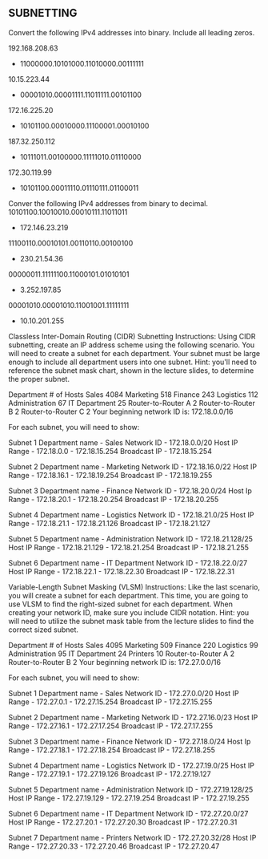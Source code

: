 ## SUBNETTING

Convert the following IPv4 addresses into binary.  Include all leading zeros.

192.168.208.63
  - 11000000.10101000.11010000.00111111

10.15.223.44
  - 00001010.00001111.11011111.00101100

172.16.225.20
  - 10101100.00010000.11100001.00010100

187.32.250.112
  - 10111011.00100000.11111010.01110000

172.30.119.99
  - 10101100.00011110.01110111.01100011



Conver the following IPv4 addresses from binary to decimal.
10101100.10010010.00010111.11011011
  - 172.146.23.219

11100110.00010101.00110110.00100100
  - 230.21.54.36

00000011.11111100.11000101.01010101
  - 3.252.197.85

00001010.00001010.11001001.11111111
  - 10.10.201.255



Classless Inter-Domain Routing (CIDR) Subnetting
Instructions:  Using CIDR subnetting, create an IP address scheme using the following scenario.  You will need to create a subnet for each department.  Your subnet must be large enough to include all department users into one subnet.  Hint: you'll need to reference the subnet mask chart, shown in the lecture slides, to determine the proper subnet.

Department	# of Hosts
Sales	4084
Marketing	518
Finance	243
Logistics	112
Administration	67
IT Department	25
Router-to-Router A	2
Router-to-Router B	2
Router-to-Router C	2
Your beginning network ID is: 172.18.0.0/16

For each subnet, you will need to show:

Subnet 1
  Department name
    - Sales
  Network ID
    - 172.18.0.0/20
  Host IP Range
    - 172.18.0.0 - 172.18.15.254
  Broadcast IP
    - 172.18.15.254

Subnet 2
  Department name
    - Marketing
  Network ID
    - 172.18.16.0/22
  Host IP Range
    - 172.18.16.1 - 172.18.19.254
  Broadcast IP
    - 172.18.19.255

Subnet 3
  Department name
    - Finance
  Network ID
    - 172.18.20.0/24
  Host Ip Range
    - 172.18.20.1 - 172.18.20.254
  Broadcast IP
    - 172.18.20.255

Subnet 4
  Department name
    - Logistics
  Network ID
    - 172.18.21.0/25
  Host IP Range
    - 172.18.21.1 - 172.18.21.126
  Broadcast IP
    - 172.18.21.127

Subnet 5
  Department name
    - Administration
  Network ID
    - 172.18.21.128/25
  Host IP Range
    - 172.18.21.129 - 172.18.21.254
  Broadcast IP
    - 172.18.21.255

Subnet 6
  Department name
    - IT Department
  Network ID
    - 172.18.22.0/27
  Host IP Range
    - 172.18.22.1 - 172.18.22.30
  Broadcast IP
    - 172.18.22.31


Variable-Length Subnet Masking (VLSM)
Instructions:  Like the last scenario, you will create a subnet for each department.  This time, you are going to use VLSM to find the right-sized subnet for each department.  When creating your network ID, make sure you include CIDR notation.  Hint: you will need to utilize the subnet mask table from the lecture slides to find the correct sized subnet.

Department	# of Hosts
Sales	4095
Marketing	509
Finance	220
Logistics	99
Administration	95
IT Department	24
Printers	10
Router-to-Router A	2
Router-to-Router B	2
Your beginning network ID is: 172.27.0.0/16

For each subnet, you will need to show:

Subnet 1
  Department name
    - Sales
  Network ID
    - 172.27.0.0/20
  Host IP Range
    - 172.27.0.1 - 172.27.15.254
  Broadcast IP
    - 172.27.15.255

Subnet 2
  Department name
    - Marketing
  Network ID
    - 172.27.16.0/23
  Host IP Range
    - 172.27.16.1 - 172.27.17.254
  Broadcast IP
    - 172.27.17.255

Subnet 3
  Department name
    - Finance
  Network ID
    - 172.27.18.0/24
  Host Ip Range
    - 172.27.18.1 - 172.27.18.254
  Broadcast IP
    - 172.27.18.255

Subnet 4
  Department name
    - Logistics
  Network ID
    - 172.27.19.0/25
  Host IP Range
    -	172.27.19.1 - 172.27.19.126
  Broadcast IP
    - 172.27.19.127

Subnet 5
  Department name
    - Administration
  Network ID
    - 172.27.19.128/25
  Host IP Range
    - 172.27.19.129 - 172.27.19.254
  Broadcast IP
    - 172.27.19.255

Subnet 6
  Department name
    - IT Department
  Network ID
    - 172.27.20.0/27
  Host IP Range
    - 172.27.20.1 - 172.27.20.30
  Broadcast IP
    - 172.27.20.31

Subnet 7
  Department name
    - Printers
  Network ID
    - 172.27.20.32/28
  Host IP Range
    - 172.27.20.33 - 172.27.20.46
  Broadcast IP
    - 172.27.20.47

